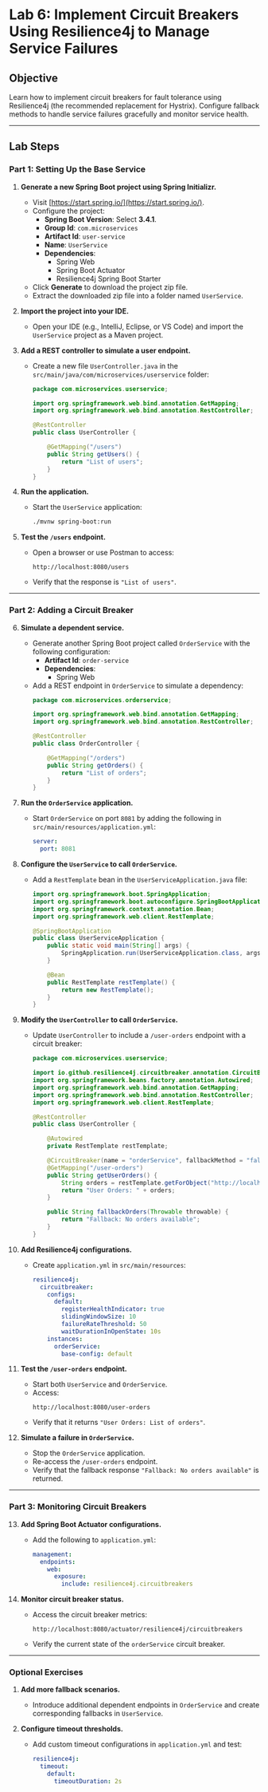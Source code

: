 # **Lab 6: Implement Circuit Breakers Using Resilience4j to Manage Service Failures**

## **Objective**
Learn how to implement circuit breakers for fault tolerance using Resilience4j (the recommended replacement for Hystrix). Configure fallback methods to handle service failures gracefully and monitor service health.

---

## **Lab Steps**

### **Part 1: Setting Up the Base Service**

1. **Generate a new Spring Boot project using Spring Initializr.**
   - Visit [https://start.spring.io/](https://start.spring.io/).
   - Configure the project:
     - **Spring Boot Version**: Select **3.4.1**.
     - **Group Id**: `com.microservices`
     - **Artifact Id**: `user-service`
     - **Name**: `UserService`
     - **Dependencies**:
       - Spring Web
       - Spring Boot Actuator
       - Resilience4j Spring Boot Starter
   - Click **Generate** to download the project zip file.
   - Extract the downloaded zip file into a folder named `UserService`.

2. **Import the project into your IDE.**
   - Open your IDE (e.g., IntelliJ, Eclipse, or VS Code) and import the `UserService` project as a Maven project.

3. **Add a REST controller to simulate a user endpoint.**
   - Create a new file `UserController.java` in the `src/main/java/com/microservices/userservice` folder:
     ```java
     package com.microservices.userservice;

     import org.springframework.web.bind.annotation.GetMapping;
     import org.springframework.web.bind.annotation.RestController;

     @RestController
     public class UserController {

         @GetMapping("/users")
         public String getUsers() {
             return "List of users";
         }
     }
     ```

4. **Run the application.**
   - Start the `UserService` application:
     ```bash
     ./mvnw spring-boot:run
     ```

5. **Test the `/users` endpoint.**
   - Open a browser or use Postman to access:
     ```
     http://localhost:8080/users
     ```
   - Verify that the response is `"List of users"`.

---

### **Part 2: Adding a Circuit Breaker**

6. **Simulate a dependent service.**
   - Generate another Spring Boot project called `OrderService` with the following configuration:
     - **Artifact Id**: `order-service`
     - **Dependencies**:
       - Spring Web
   - Add a REST endpoint in `OrderService` to simulate a dependency:
     ```java
     package com.microservices.orderservice;

     import org.springframework.web.bind.annotation.GetMapping;
     import org.springframework.web.bind.annotation.RestController;

     @RestController
     public class OrderController {

         @GetMapping("/orders")
         public String getOrders() {
             return "List of orders";
         }
     }
     ```

7. **Run the `OrderService` application.**
   - Start `OrderService` on port `8081` by adding the following in `src/main/resources/application.yml`:
     ```yaml
     server:
       port: 8081
     ```

8. **Configure the `UserService` to call `OrderService`.**
   - Add a `RestTemplate` bean in the `UserServiceApplication.java` file:
     ```java
     import org.springframework.boot.SpringApplication;
     import org.springframework.boot.autoconfigure.SpringBootApplication;
     import org.springframework.context.annotation.Bean;
     import org.springframework.web.client.RestTemplate;

     @SpringBootApplication
     public class UserServiceApplication {
         public static void main(String[] args) {
             SpringApplication.run(UserServiceApplication.class, args);
         }

         @Bean
         public RestTemplate restTemplate() {
             return new RestTemplate();
         }
     }
     ```

9. **Modify the `UserController` to call `OrderService`.**
   - Update `UserController` to include a `/user-orders` endpoint with a circuit breaker:
     ```java
     package com.microservices.userservice;

     import io.github.resilience4j.circuitbreaker.annotation.CircuitBreaker;
     import org.springframework.beans.factory.annotation.Autowired;
     import org.springframework.web.bind.annotation.GetMapping;
     import org.springframework.web.bind.annotation.RestController;
     import org.springframework.web.client.RestTemplate;

     @RestController
     public class UserController {

         @Autowired
         private RestTemplate restTemplate;

         @CircuitBreaker(name = "orderService", fallbackMethod = "fallbackOrders")
         @GetMapping("/user-orders")
         public String getUserOrders() {
             String orders = restTemplate.getForObject("http://localhost:8081/orders", String.class);
             return "User Orders: " + orders;
         }

         public String fallbackOrders(Throwable throwable) {
             return "Fallback: No orders available";
         }
     }
     ```

10. **Add Resilience4j configurations.**
    - Create `application.yml` in `src/main/resources`:
      ```yaml
      resilience4j:
        circuitbreaker:
          configs:
            default:
              registerHealthIndicator: true
              slidingWindowSize: 10
              failureRateThreshold: 50
              waitDurationInOpenState: 10s
          instances:
            orderService:
              base-config: default
      ```

11. **Test the `/user-orders` endpoint.**
    - Start both `UserService` and `OrderService`.
    - Access:
      ```
      http://localhost:8080/user-orders
      ```
    - Verify that it returns `"User Orders: List of orders"`.

12. **Simulate a failure in `OrderService`.**
    - Stop the `OrderService` application.
    - Re-access the `/user-orders` endpoint.
    - Verify that the fallback response `"Fallback: No orders available"` is returned.

---

### **Part 3: Monitoring Circuit Breakers**

13. **Add Spring Boot Actuator configurations.**
    - Add the following to `application.yml`:
      ```yaml
      management:
        endpoints:
          web:
            exposure:
              include: resilience4j.circuitbreakers
      ```

14. **Monitor circuit breaker status.**
    - Access the circuit breaker metrics:
      ```
      http://localhost:8080/actuator/resilience4j/circuitbreakers
      ```
    - Verify the current state of the `orderService` circuit breaker.

---

### **Optional Exercises**

1. **Add more fallback scenarios.**
   - Introduce additional dependent endpoints in `OrderService` and create corresponding fallbacks in `UserService`.

2. **Configure timeout thresholds.**
   - Add custom timeout configurations in `application.yml` and test:
     ```yaml
     resilience4j:
       timeout:
         default:
           timeoutDuration: 2s
     ```
